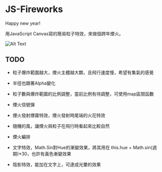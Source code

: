 # JS-Fireworks

Happy new year!

用JavaScript Canvas寫的簡易粒子特效，來做個跨年煙火。

![Alt Text](example/firework3.gif)

## TODO

- 粒子爆炸範圍越大，煙火主體越大顆，且飛行速度慢，希望有集氣的感覺

- 半徑也跟著Alpha變化

- 粒子數與爆炸範圍的比例調整，當前比例有待調整，可使用map區間函數

- 煙火信號彈

- 煙火發射煙霧特效，煙火發射時尾端的火花特效

- 隨機的風，讓煙火與粒子在飛行時看起來比較自然

- 煙火編排

- 文字特效，Math.Sin對Hue的漸變效果，將其用在 this.hue + Math.sin(週期)*30，也許有黃色漸變效果

- 陰影特效，能加在文字上，可達成光暈的效果